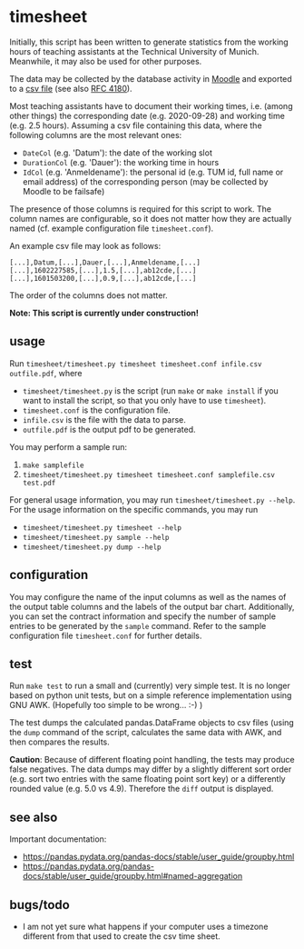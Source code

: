 timesheet
=========

Initially, this script has been written to generate statistics from the working
hours of teaching assistants at the Technical University of Munich. Meanwhile,
it may also be used for other purposes.

The data may be collected by the database activity in
[Moodle](https://www.moodle.tum.de/) and exported to a
[csv file](https://en.wikipedia.org/wiki/Comma-separated_values) (see also
[RFC 4180](https://tools.ietf.org/html/rfc4180)).

Most teaching assistants have to document their working times, i.e. (among
other things) the corresponding date (e.g. 2020-09-28) and working time
(e.g. 2.5 hours).
Assuming a csv file containing this data, where the following columns are the
most relevant ones:
- `DateCol` (e.g. 'Datum'): the date of the working slot
- `DurationCol` (e.g. 'Dauer'): the working time in hours
- `IdCol` (e.g. 'Anmeldename'): the personal id (e.g. TUM id, full name or
   email address) of the corresponding person (may be collected by Moodle to be
   failsafe)

The presence of those columns is required for this script to work. The column
names are configurable, so it does not matter how they are actually named
(cf. example configuration file `timesheet.conf`).

An example csv file may look as follows:
```
[...],Datum,[...],Dauer,[...],Anmeldename,[...]
[...],1602227585,[...],1.5,[...],ab12cde,[...]
[...],1601503200,[...],0.9,[...],ab12cde,[...]
```
The order of the columns does not matter.

**Note: This script is currently under construction!**


usage
-----

Run `timesheet/timesheet.py timesheet timesheet.conf infile.csv outfile.pdf`,
where
- `timesheet/timesheet.py` is the script (run `make` or `make install` if you
  want to install the script, so that you only have to use `timesheet`).
- `timesheet.conf` is the configuration file.
- `infile.csv` is the file with the data to parse.
- `outfile.pdf` is the output pdf to be generated.

You may perform a sample run:
1) `make samplefile`
2) `timesheet/timesheet.py timesheet timesheet.conf samplefile.csv test.pdf`

For general usage information, you may run `timesheet/timesheet.py --help`.
For the usage information on the specific commands, you may run
- `timesheet/timesheet.py timesheet --help`
- `timesheet/timesheet.py sample --help`
- `timesheet/timesheet.py dump --help`


configuration
-------------

You may configure the name of the input columns as well as the names of the
output table columns and the labels of the output bar chart.
Additionally, you can set the contract information and specify the number of
sample entries to be generated by the `sample` command.
Refer to the sample configuration file `timesheet.conf` for further details.


test
----

Run `make test` to run a small and (currently) very simple test.
It is no longer based on python unit tests, but on a simple reference
implementation using GNU AWK. (Hopefully too simple to be wrong... :-) )

The test dumps the calculated pandas.DataFrame objects to csv files (using the
`dump` command of the script, calculates the same data with AWK, and then
compares the results.

**Caution**: Because of different floating point handling, the tests may
produce false negatives. The data dumps may differ by a slightly different
sort order (e.g. sort two entries with the same floating point sort key) or a
differently rounded value (e.g. 5.0 vs 4.9).
Therefore the `diff` output is displayed.


see also
--------
Important documentation:
- https://pandas.pydata.org/pandas-docs/stable/user_guide/groupby.html
- https://pandas.pydata.org/pandas-docs/stable/user_guide/groupby.html#named-aggregation


bugs/todo
---------
- I am not yet sure what happens if your computer uses a timezone different from
  that used to create the csv time sheet.
